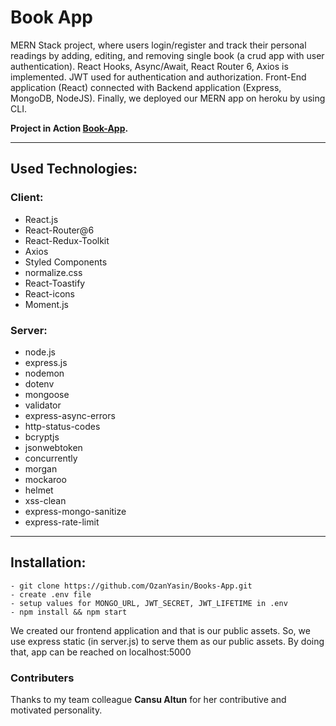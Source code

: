 # Book App

MERN Stack project, where users login/register and track their personal readings by adding, editing, and removing single book (a crud app with user authentication). React Hooks, Async/Await, React Router 6, Axios is implemented. JWT used for authentication and authorization. Front-End application (React) connected with Backend application (Express, MongoDB, NodeJS). Finally, we deployed our MERN app on heroku by using CLI.



**Project in Action [Book-App](https://book-app-v1.herokuapp.com).**

---

## Used Technologies:
  ### Client:
  - React.js
  - React-Router@6 
  - React-Redux-Toolkit
  - Axios
  - Styled Components
  - normalize.css 
  - React-Toastify
  - React-icons 
  - Moment.js
  ### Server:
  - node.js
  - express.js
  - nodemon
  - dotenv
  - mongoose
  - validator
  - express-async-errors
  - http-status-codes
  - bcryptjs
  - jsonwebtoken
  - concurrently
  - morgan
  - mockaroo
  - helmet
  - xss-clean
  - express-mongo-sanitize
  - express-rate-limit

---

## Installation:

```
- git clone https://github.com/OzanYasin/Books-App.git
- create .env file
- setup values for MONGO_URL, JWT_SECRET, JWT_LIFETIME in .env
- npm install && npm start
```

We created our frontend application and that is our public assets. So, we use express static (in server.js) to serve them as our public assets. 
By doing that, app can be reached on localhost:5000

### Contributers

Thanks to my team colleague **Cansu Altun** for her contributive and motivated personality. 
